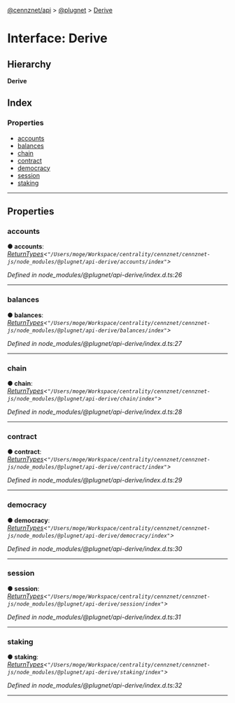 [@cennznet/api](../README.md) > [@plugnet](../modules/_plugnet.md) > [Derive](../interfaces/_plugnet.derive.md)

# Interface: Derive

## Hierarchy

**Derive**

## Index

### Properties

* [accounts](_plugnet.derive.md#accounts)
* [balances](_plugnet.derive.md#balances)
* [chain](_plugnet.derive.md#chain)
* [contract](_plugnet.derive.md#contract)
* [democracy](_plugnet.derive.md#democracy)
* [session](_plugnet.derive.md#session)
* [staking](_plugnet.derive.md#staking)

---

## Properties

<a id="accounts"></a>

###  accounts

**● accounts**: *[ReturnTypes](../modules/_plugnet.md#returntypes)<`"/Users/moge/Workspace/centrality/cennznet/cennznet-js/node_modules/@plugnet/api-derive/accounts/index"`>*

*Defined in node_modules/@plugnet/api-derive/index.d.ts:26*

___
<a id="balances"></a>

###  balances

**● balances**: *[ReturnTypes](../modules/_plugnet.md#returntypes)<`"/Users/moge/Workspace/centrality/cennznet/cennznet-js/node_modules/@plugnet/api-derive/balances/index"`>*

*Defined in node_modules/@plugnet/api-derive/index.d.ts:27*

___
<a id="chain"></a>

###  chain

**● chain**: *[ReturnTypes](../modules/_plugnet.md#returntypes)<`"/Users/moge/Workspace/centrality/cennznet/cennznet-js/node_modules/@plugnet/api-derive/chain/index"`>*

*Defined in node_modules/@plugnet/api-derive/index.d.ts:28*

___
<a id="contract"></a>

###  contract

**● contract**: *[ReturnTypes](../modules/_plugnet.md#returntypes)<`"/Users/moge/Workspace/centrality/cennznet/cennznet-js/node_modules/@plugnet/api-derive/contract/index"`>*

*Defined in node_modules/@plugnet/api-derive/index.d.ts:29*

___
<a id="democracy"></a>

###  democracy

**● democracy**: *[ReturnTypes](../modules/_plugnet.md#returntypes)<`"/Users/moge/Workspace/centrality/cennznet/cennznet-js/node_modules/@plugnet/api-derive/democracy/index"`>*

*Defined in node_modules/@plugnet/api-derive/index.d.ts:30*

___
<a id="session"></a>

###  session

**● session**: *[ReturnTypes](../modules/_plugnet.md#returntypes)<`"/Users/moge/Workspace/centrality/cennznet/cennznet-js/node_modules/@plugnet/api-derive/session/index"`>*

*Defined in node_modules/@plugnet/api-derive/index.d.ts:31*

___
<a id="staking"></a>

###  staking

**● staking**: *[ReturnTypes](../modules/_plugnet.md#returntypes)<`"/Users/moge/Workspace/centrality/cennznet/cennznet-js/node_modules/@plugnet/api-derive/staking/index"`>*

*Defined in node_modules/@plugnet/api-derive/index.d.ts:32*

___

